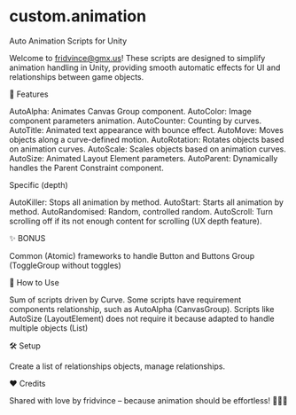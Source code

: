 # custom.animation
Auto Animation Scripts for Unity

Welcome to fridvince@gmx.us! These scripts are designed to simplify animation handling in Unity, providing smooth automatic effects for UI and relationships between game objects.

🚀 Features

AutoAlpha: Animates Canvas Group component. AutoColor: Image component parameters animation. AutoCounter: Counting by curves. AutoTitle: Animated text appearance with bounce effect. AutoMove: Moves objects along a curve-defined motion. AutoRotation: Rotates objects based on animation curves. AutoScale: Scales objects based on animation curves. AutoSize: Animated Layout Element parameters. AutoParent: Dynamically handles the Parent Constraint component.


Specific (depth)

AutoKiller: Stops all animation by method. AutoStart: Starts all animation by method. AutoRandomised: Random, controlled random. AutoScroll: Turn scrolling off if its not enough content for scrolling (UX depth feature).

✨ BONUS

Common (Atomic) frameworks to handle Button and Buttons Group (ToggleGroup without toggles)

📜 How to Use

Sum of scripts driven by Curve. Some scripts have requirement components relationship, such as AutoAlpha (CanvasGroup). Scripts like AutoSize (LayoutElement) does not require it because adapted to handle multiple objects (List)

🛠 Setup

Create a list of relationships objects, manage relationships.

❤️ Credits

Shared with love by fridvince – because animation should be effortless! 💖🏳️‍⚧️
